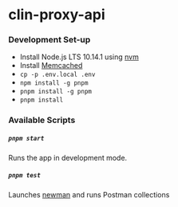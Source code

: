 # clin-proxy-api

### Development Set-up
* Install Node.js LTS 10.14.1 using [nvm](https://github.com/creationix/nvm/blob/master/README.md)
* Install [Memcached](https://memcached.org)
* `cp -p .env.local .env`
* `npm install -g pnpm`
* `pnpm install -g pnpm`
* `pnpm install`

### Available Scripts

##### `pnpm start`
Runs the app in development mode.<br>

##### `pnpm test`
Launches [newman](https://github.com/postmanlabs/newman) and runs Postman collections
